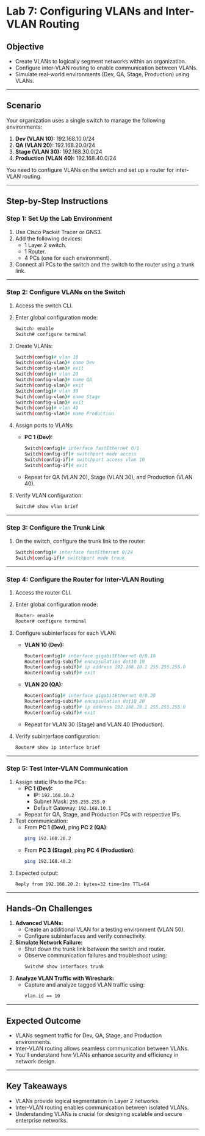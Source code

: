 # Lab 7: Configuring VLANs and Inter-VLAN Routing

## **Objective**
- Create VLANs to logically segment networks within an organization.
- Configure inter-VLAN routing to enable communication between VLANs.
- Simulate real-world environments (Dev, QA, Stage, Production) using VLANs.

---

## **Scenario**
Your organization uses a single switch to manage the following environments:
1. **Dev (VLAN 10):** 192.168.10.0/24
2. **QA (VLAN 20):** 192.168.20.0/24
3. **Stage (VLAN 30):** 192.168.30.0/24
4. **Production (VLAN 40):** 192.168.40.0/24

You need to configure VLANs on the switch and set up a router for inter-VLAN routing.

---

## **Step-by-Step Instructions**

### **Step 1: Set Up the Lab Environment**
1. Use Cisco Packet Tracer or GNS3.
2. Add the following devices:
   - 1 Layer 2 switch.
   - 1 Router.
   - 4 PCs (one for each environment).
3. Connect all PCs to the switch and the switch to the router using a trunk link.

---

### **Step 2: Configure VLANs on the Switch**
1. Access the switch CLI.
2. Enter global configuration mode:
   ```bash
   Switch> enable
   Switch# configure terminal
   ```
3. Create VLANs:
   ```bash
   Switch(config)# vlan 10
   Switch(config-vlan)# name Dev
   Switch(config-vlan)# exit
   Switch(config)# vlan 20
   Switch(config-vlan)# name QA
   Switch(config-vlan)# exit
   Switch(config)# vlan 30
   Switch(config-vlan)# name Stage
   Switch(config-vlan)# exit
   Switch(config)# vlan 40
   Switch(config-vlan)# name Production
   ```
4. Assign ports to VLANs:
   - **PC 1 (Dev):**
     ```bash
     Switch(config)# interface fastEthernet 0/1
     Switch(config-if)# switchport mode access
     Switch(config-if)# switchport access vlan 10
     Switch(config-if)# exit
     ```
   - Repeat for QA (VLAN 20), Stage (VLAN 30), and Production (VLAN 40).

5. Verify VLAN configuration:
   ```bash
   Switch# show vlan brief
   ```

---

### **Step 3: Configure the Trunk Link**
1. On the switch, configure the trunk link to the router:
   ```bash
   Switch(config)# interface fastEthernet 0/24
   Switch(config-if)# switchport mode trunk
   ```

---

### **Step 4: Configure the Router for Inter-VLAN Routing**
1. Access the router CLI.
2. Enter global configuration mode:
   ```bash
   Router> enable
   Router# configure terminal
   ```
3. Configure subinterfaces for each VLAN:
   - **VLAN 10 (Dev):**
     ```bash
     Router(config)# interface gigabitEthernet 0/0.10
     Router(config-subif)# encapsulation dot1Q 10
     Router(config-subif)# ip address 192.168.10.1 255.255.255.0
     Router(config-subif)# exit
     ```
   - **VLAN 20 (QA):**
     ```bash
     Router(config)# interface gigabitEthernet 0/0.20
     Router(config-subif)# encapsulation dot1Q 20
     Router(config-subif)# ip address 192.168.20.1 255.255.255.0
     Router(config-subif)# exit
     ```
   - Repeat for VLAN 30 (Stage) and VLAN 40 (Production).

4. Verify subinterface configuration:
   ```bash
   Router# show ip interface brief
   ```

---

### **Step 5: Test Inter-VLAN Communication**
1. Assign static IPs to the PCs:
   - **PC 1 (Dev):**
     - IP: `192.168.10.2`
     - Subnet Mask: `255.255.255.0`
     - Default Gateway: `192.168.10.1`
   - Repeat for QA, Stage, and Production PCs with respective IPs.
2. Test communication:
   - From **PC 1 (Dev)**, ping **PC 2 (QA)**:
     ```bash
     ping 192.168.20.2
     ```
   - From **PC 3 (Stage)**, ping **PC 4 (Production)**:
     ```bash
     ping 192.168.40.2
     ```
3. Expected output:
   ```
   Reply from 192.168.20.2: bytes=32 time<1ms TTL=64
   ```

---

## **Hands-On Challenges**
1. **Advanced VLANs:**
   - Create an additional VLAN for a testing environment (VLAN 50).
   - Configure subinterfaces and verify connectivity.
2. **Simulate Network Failure:**
   - Shut down the trunk link between the switch and router.
   - Observe communication failures and troubleshoot using:
     ```bash
     Switch# show interfaces trunk
     ```
3. **Analyze VLAN Traffic with Wireshark:**
   - Capture and analyze tagged VLAN traffic using:
     ```bash
     vlan.id == 10
     ```

---

## **Expected Outcome**
- VLANs segment traffic for Dev, QA, Stage, and Production environments.
- Inter-VLAN routing allows seamless communication between VLANs.
- You’ll understand how VLANs enhance security and efficiency in network design.

---

## **Key Takeaways**
- VLANs provide logical segmentation in Layer 2 networks.
- Inter-VLAN routing enables communication between isolated VLANs.
- Understanding VLANs is crucial for designing scalable and secure enterprise networks.

---
